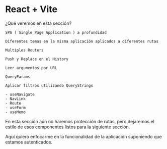 # React + Vite


¿Qué veremos en esta sección?

    SPA ( Single Page Application ) a profundidad

    Diferentes temas en la misma aplicación aplicados a diferentes rutas

    Multiples Routers

    Push y Replace en el History

    Leer argumentos por URL

    QueryParams

    Aplicar filtros utilizando QueryStrings

    - useNavigate
    - NavLink
    - Route
    - useForm
    - useMemo

En esta sección aún no haremos protección de rutas, pero dejaremos el estilo de esos componentes listos para la siguiente sección.

Aquí quiero enfocarme en la funcionalidad de la aplicación suponiendo que estamos autenticados.